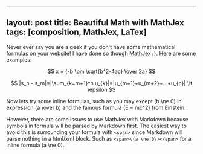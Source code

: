 
---
layout: post
title: Beautiful Math with MathJex
tags: [composition, MathJex, LaTex]
---

Never ever say you are a geek if you don't have some mathematical formulas on your website! I have done so though [MathJex](http://www.mathjax.org)`:)`. Here are some examples:

<span>$$ x = {-b \pm \sqrt{b^2-4ac} \over 2a} $$</span>

<span>$$ |s_n - s_m|=|\sum_{k=m+1}^n u_{k}|=|u_{m+1}+u_{m+2}+...+u_{n}| \lt \epsilon $$</span>

Now lets try some inline formulas, such as you may except <span>\(b \ne 0\)</span> in expression <span>\(a \over b\)</span> and the famous formula <span>\(E = mc^2\)</span> from Einstein.

However, there are some issues to use MathJex with Markdown because symbols in formula will be parsed by Markdown first. The easiest way to avoid this is surrounding your formula with `<span>` since Markdown will parse nothing in a html/xml block. Such as `<span>\(a \ne 0\)</span>` for a inline formula <span>\(a \ne 0\)</span>.
